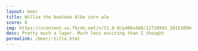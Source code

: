 ```yaml
---
layout: beer
title: Willie the boatman Albo corn ale
score: 6
img: https://scontent.xx.fbcdn.net/v/t1.0-0/p480x480/12728843_10153890420703745_1906734589373356822_n.jpg?oh=524c7c4480795af898426c97bbdae50c&oe=588F44FB
desc: Pretty much a lager. Much less exciting than I thought
permalink: /beer/:title.html
---
```

